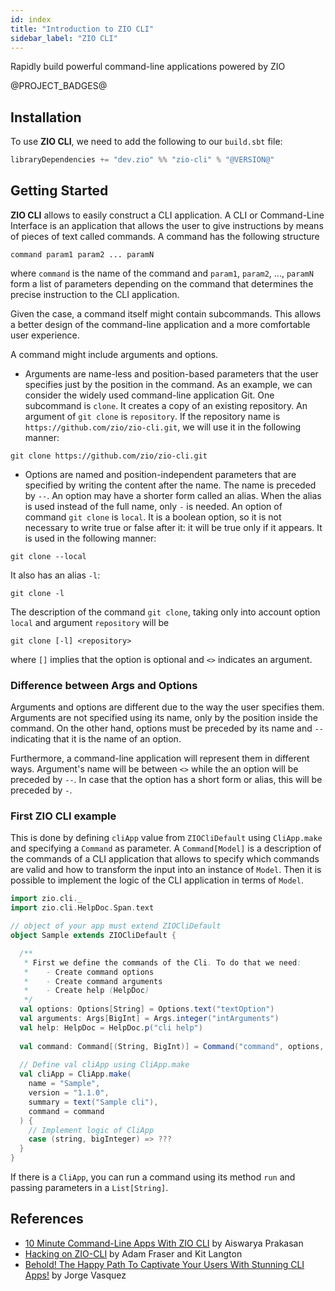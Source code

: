 ```yaml
---
id: index
title: "Introduction to ZIO CLI"
sidebar_label: "ZIO CLI"
---
```


Rapidly build powerful command-line applications powered by ZIO

@PROJECT_BADGES@

## Installation

To use **ZIO CLI**, we need to add the following to our `build.sbt` file:

```scala
libraryDependencies += "dev.zio" %% "zio-cli" % "@VERSION@"
```
## Getting Started
**ZIO CLI** allows to easily construct a CLI application. A CLI or Command-Line Interface is an application that allows the user to give instructions by means of pieces of text called commands. A command has the following structure
```
command param1 param2 ... paramN
```
where `command` is the name of the command and `param1`, `param2`, ..., `paramN` form a list of parameters depending on the command that determines the precise instruction to the CLI application.

Given the case, a command itself might contain subcommands. This allows a better design of the command-line application and a more comfortable user experience.

A command might include arguments and options.
- Arguments are name-less and position-based parameters that the user specifies just by the position in the command. As an example, we can consider the widely used command-line application Git. One subcommand is `clone`. It creates a copy of an existing repository. An argument of `git clone` is `repository`. If the repository name is `https://github.com/zio/zio-cli.git`, we will use it in the following manner:
```
git clone https://github.com/zio/zio-cli.git
```


- Options are named and position-independent parameters that are specified by writing the content after the name. The name is preceded by `--`. An option may have a shorter form called an alias. When the alias is used instead of the full name, only `-` is needed. An option of command `git clone` is `local`. It is a boolean option, so it is not necessary to write true or false after it: it will be true only if it appears. It is used in the following manner:
```
git clone --local
```
It also has an alias `-l`:
```
git clone -l
```

The description of the command `git clone`, taking only into account option `local` and argument `repository` will be
```
git clone [-l] <repository>
```
where `[]` implies that the option is optional and `<>` indicates an argument.


### Difference between Args and Options
Arguments and options are different due to the way the user specifies them. Arguments are not specified using its name, only by the position inside the command. On the other hand, options must be preceded by its name and `--` indicating that it is the name of an option. 

Furthermore, a command-line application will represent them in different ways. Argument's name will be between `<>` while the an option will be preceded by `--`. In case that the option has a short form or alias, this will be preceded by `-`.

### First ZIO CLI example

 This is done by defining `cliApp` value from `ZIOCliDefault` using `CliApp.make` and specifying a `Command` as parameter. A `Command[Model]` is a description of the commands of a CLI application that allows to specify which commands are valid and how to transform the input into an instance of `Model`. Then it is possible to implement the logic of the CLI application in terms of `Model`. 

```scala mdoc
import zio.cli._
import zio.cli.HelpDoc.Span.text

// object of your app must extend ZIOCliDefault
object Sample extends ZIOCliDefault {

  /**
   * First we define the commands of the Cli. To do that we need:
   *    - Create command options
   *    - Create command arguments
   *    - Create help (HelpDoc) 
   */
  val options: Options[String] = Options.text("textOption")
  val arguments: Args[BigInt] = Args.integer("intArguments")
  val help: HelpDoc = HelpDoc.p("cli help")
  
  val command: Command[(String, BigInt)] = Command("command", options, arguments).withHelp(help)
  
  // Define val cliApp using CliApp.make
  val cliApp = CliApp.make(
    name = "Sample",
    version = "1.1.0",
    summary = text("Sample cli"),
    command = command
  ) {
    // Implement logic of CliApp
    case (string, bigInteger) => ???
  }
}
```

If there is a `CliApp`, you can run a command using its method `run` and passing parameters in a `List[String]`.

## References

- [10 Minute Command-Line Apps With ZIO CLI](https://www.youtube.com/watch?v=UeR8YUN4Tws) by Aiswarya Prakasan
- [Hacking on ZIO-CLI](https://www.youtube.com/watch?v=HxPCXfnbg3U) by Adam Fraser and Kit Langton
- [Behold! The Happy Path To Captivate Your Users With Stunning CLI Apps!](https://www.youtube.com/watch?v=0c3zbUq4lQo) by Jorge Vasquez
